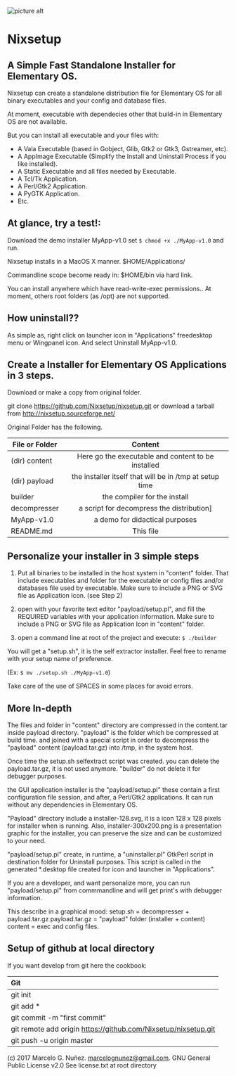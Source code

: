 

![picture alt](http://a.fsdn.com/con/app/proj/nixsetup/screenshots/screenshot-nixsetup.png "Nixsetup")

Nixsetup
=================================

A Simple Fast Standalone Installer for Elementary OS.
-----------------------------------------------------

Nixsetup can create a standalone distribution file
for Elementary OS for all binary executables and your
config and database files.

At moment, executable with dependecies other that build-in
in Elementary OS are not available.

But you can install all executable and your files with:
- A Vala Executable (based in Gobject, Glib, Gtk2 or Gtk3, Gstreamer, etc).
- A AppImage Executable (Simplify the Install and Uninstall Process if you like installed).
- A Static Executable and all files needed by Executable.
- A Tcl/Tk Application.
- A Perl/Gtk2 Application.
- A PyGTK Application.
- Etc.


At glance, try a test!:
---------------------------
Download the demo installer MyApp-v1.0
set
`$ chmod +x ./MyApp-v1.0`
and run.

Nixsetup installs in a MacOS X manner.
$HOME/Applications/

Commandline scope become ready in:
$HOME/bin via hard link.

You can install anywhere which have read-write-exec permissions..
At moment, others root folders (as /opt)
are not supported.


How uninstall??
----------------
As simple as, right click on launcher icon in "Applications" freedesktop menu or Wingpanel icon.
And select Uninstall MyApp-v1.0.


Create a Installer for Elementary OS Applications in 3 steps.
---------------------------------------------------------------

Download or make a copy from original folder.

git clone https://github.com/Nixsetup/nixsetup.git
or download a tarball from http://nixsetup.sourceforge.net/

Original Folder has the following.

| File or Folder	| Content |
| ---------------------	|:-------------:|
| (dir) content      	| Here go the executable and content to be installed |
| (dir) payload     	| the installer itself that will be in /tmp at setup time |
| builder	 	| the compiler for the install |
| decompresser		| a script for decompress the distribution] |
| MyApp-v1.0		| a demo for didactical purposes |
| README.md		| This file |



Personalize your installer in 3 simple steps
-----------------------------------------------
1) Put all binaries to be installed in the host system
in "content" folder. That include executables and folder for the executable
or config files and/or databases file used by executable.
Make sure to include a PNG or SVG file as Application Icon. (see Step 2)

2) open with your favorite text editor "payload/setup.pl", and fill
the REQUIRED variables with your application information.
Make sure to include a PNG or SVG file as Application Icon in "content" folder.

3) open a command line at root of the project and execute:
`$ ./builder`

You will get a "setup.sh", it is the self extractor installer.
Feel free to rename with your setup name of preference.

(Ex: `$ mv ./setup.sh ./MyApp-v1.0`)

Take care of the use of SPACES in some places for avoid errors.


More In-depth
-----------------------------------------------------

The files and folder in "content" directory are compressed
in the content.tar inside payload directory.
"payload" is the folder which be compressed at build time.
and joined with a special script in order to decompress
the "payload" content (payload.tar.gz) into /tmp, in the system host.

Once time the setup.sh selfextract script was created.
you can delete the payload.tar.gz, it is not used anymore.
"builder" do not delete it for debugger purposes.

the GUI application installer is the "payload/setup.pl"
these contain a first configuration file session, and
after, a Perl/Gtk2 applications. It can run without
any dependencies in Elementary OS.

"Payload" directory include a installer-128.svg, it is
a icon 128 x 128 pixels for installer when is running.
Also, installer-300x200.png is a presentation graphic
for the installer, you can preserve the size
and can be customized to your need.

"payload/setup.pl" create, in runtime, a "uninstaller.pl"
GtkPerl script in destination folder for Uninstall
purposes. This script is called in the generated *.desktop
file created for icon and launcher in "Applications".

If you are a developer, and want personalize more,
you can run "payload/setup.pl" from commmandline
and will get print's with debugger information.

This describe in a graphical mood:
setup.sh = decompresser + payload.tar.gz
payload.tar.gz = "payload" folder (installer + content)
content = exec and config files.



Setup of github at local directory
------------------------------------
If you want develop from git here the cookbook:

|Git     |
|:-------|
|git init|
|git add *|
|git commit -m "first commit"|
|git remote add origin https://github.com/Nixsetup/nixsetup.git|
|git push -u origin master|





(c) 2017 Marcelo G. Nuñez. <marcelognunez@gmail.com>. GNU General Public License v2.0
See license.txt at root directory

